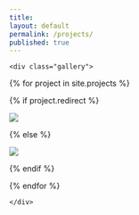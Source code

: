 ```yaml
---
title:
layout: default
permalink: /projects/
published: true
---
```



<div class="ProjectContainer">

	<div class="gallery">


  {% for project in site.projects %}

  {% if project.redirect %}
  <div class="projectTile">
          <a href="{{ project.redirect }}" target="_blank">
          <span>
              <img src="{{ project.thumbnail | prepend: '/assets/images/' | prepend: site.baseurl | prepend: site.url }}">
              <!--
              <h2>{{ project.title }}</h2>
              <br/>
              <p>{{ project.description }}</p>
              -->
          </span>
          </a>
  </div>

  {% else %}

  <div class="projectTile">
          <a href="{{ project.url | prepend: site.baseurl | prepend: site.url }}">
          <span>
              <img src="{{ project.thumbnail | prepend: '/assets/images/' | prepend: site.baseurl | prepend: site.url }}">
              <!--
              <h2>{{ project.title }}</h2>
              <br/>
              <p>{{ project.description }}</p>
              -->
          </span>
          </a>
  </div>

  {% endif %}

  {% endfor %}

	</div>

</div>
